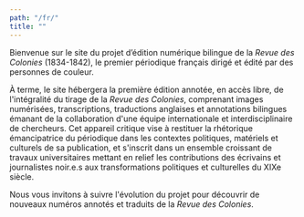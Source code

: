 ```yaml
---
path: "/fr/"
title: ""
---
```


Bienvenue sur le site du projet d’édition numérique bilingue de la _Revue des Colonies_ (1834-1842), le premier périodique français dirigé et édité par des personnes de couleur.

À terme, le site hébergera la première édition annotée, en accès libre, de l'intégralité du tirage de la _Revue des Colonies_, comprenant images numérisées, transcriptions, traductions anglaises et annotations bilingues émanant de la collaboration d'une équipe internationale et interdisciplinaire de chercheurs. Cet appareil critique vise à restituer la rhétorique émancipatrice du périodique dans les contextes politiques, matériels et culturels de sa publication, et s'inscrit dans un ensemble croissant de travaux universitaires mettant en relief les contributions des écrivains et journalistes noir.e.s aux transformations politiques et culturelles du XIXe siècle.
 
Nous vous invitons à suivre l'évolution du projet pour découvrir de nouveaux numéros annotés et traduits de la _Revue des Colonies_.
